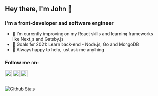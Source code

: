 ## Hey there, I'm John 👋 

### I'm a front-developer and software engineer
- 🌱 I’m currently improving on my React skills and learning frameworks like Next.js and Gatsby.js
- 🥅 Goals for 2021: Learn back-end - Node.js, Go and MongoDB
- 💬 Always happy to help, just ask me anything 

### Follow me on:

[<img align="left" alt="giannhs_r" width="22px" src="https://cdn.jsdelivr.net/npm/simple-icons@v3/icons/instagram.svg" />][instagram]
[<img align="left" alt="giannhs41" width="22px" src="https://cdn.jsdelivr.net/npm/simple-icons@v3/icons/twitter.svg" />][twitter]
[<img align="left" alt="giannhs roussos" width="22px" src="https://cdn.jsdelivr.net/npm/simple-icons@v3/icons/facebook.svg" />][facebook]
<!--
<br />

### Languages and Tools:

<img align="left" alt="JavaScript" width="26px" src="https://raw.githubusercontent.com/github/explore/master/topics/javascript/javascript.png" />
<img align="left" alt="Html" width="26px" src="https://raw.githubusercontent.com/github/explore/master/topics/html/html.png" />
<img align="left" alt="Css" width="26px" src="https://raw.githubusercontent.com/github/explore/master/topics/css/css.png" />
<img align="left" alt="Sass" width="26px" src="https://raw.githubusercontent.com/github/explore/master/topics/sass/sass.png" />
<img align="left" alt="React" width="26px" src="https://raw.githubusercontent.com/github/explore/master/topics/react/react.png" />
<img align="left" alt="Firebase" width="26px" src="https://raw.githubusercontent.com/github/explore/master/topics/firebase/firebase.png" />
<img align="left" alt="Node.js" width="26px" src="https://raw.githubusercontent.com/github/explore/master/topics/nodejs/nodejs.png" />
<img align="left" alt="Visual Studio Code" width="26px" src="https://raw.githubusercontent.com/github/explore/master/topics/visual-studio-code/visual-studio-code.png" />
<img align="left" alt="Figma" width="26px" src="https://raw.githubusercontent.com/github/explore/master/topics/figma/figma.png" />
<img align="left" alt="Python" width="26px" src="https://raw.githubusercontent.com/github/explore/master/topics/python/python.png" />
<img align="left" alt="C" width="26px" src="https://raw.githubusercontent.com/github/explore/master/topics/cpp/cpp.png" />
-->
<br />
<br />
<br />

<img align="left" alt="Github Stats" src="https://github-readme-stats.vercel.app/api?username=jroussos&show_icons=true&hide_border=true" />

[instagram]: https://www.instagram.com/giannhs_r
[twitter]: https://twitter.com/giannhs41
[facebook]: https://www.facebook.com/giannhs.roussos.s

<!--
**JRoussos/JRoussos** is a ✨ _special_ ✨ repository because its `README.md` (this file) appears on your GitHub profile.

Here are some ideas to get you started:

- 🔭 I’m currently working on ...
- 🌱 I’m currently learning ...
- 👯 I’m looking to collaborate on ...
- 🤔 I’m looking for help with ...
- 💬 Ask me about ...
- 📫 How to reach me: ...
- 😄 Pronouns: ...
- ⚡ Fun fact: ...
-->
